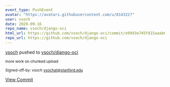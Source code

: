 ```yaml
---
event_type: PushEvent
avatar: "https://avatars.githubusercontent.com/u/814322?"
user: vsoch
date: 2020-09-16
repo_name: vsoch/django-oci
html_url: https://github.com/vsoch/django-oci/commit/e99d3e745fd15aaab6fff6456bbd79ed6d847770
repo_url: https://github.com/vsoch/django-oci
---
```


<a href='https://github.com/vsoch' target='_blank'>vsoch</a> pushed to <a href='https://github.com/vsoch/django-oci' target='_blank'>vsoch/django-oci</a>

<small>more work on chunked upload

Signed-off-by: vsoch <vsochat@stanford.edu></small>

<a href='https://github.com/vsoch/django-oci/commit/e99d3e745fd15aaab6fff6456bbd79ed6d847770' target='_blank'>View Commit</a>